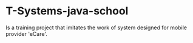 # T-Systems-java-school
Is a training project that imitates the work of system designed for mobile provider 'eCare'.
